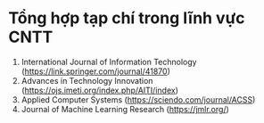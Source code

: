 # Tổng hợp tạp chí trong lĩnh vực CNTT
1. International Journal of Information Technology (https://link.springer.com/journal/41870)
2. Advances in Technology Innovation (https://ojs.imeti.org/index.php/AITI/index)
3. Applied Computer Systems (https://sciendo.com/journal/ACSS)
4. Journal of Machine Learning Research (https://jmlr.org/)
 
